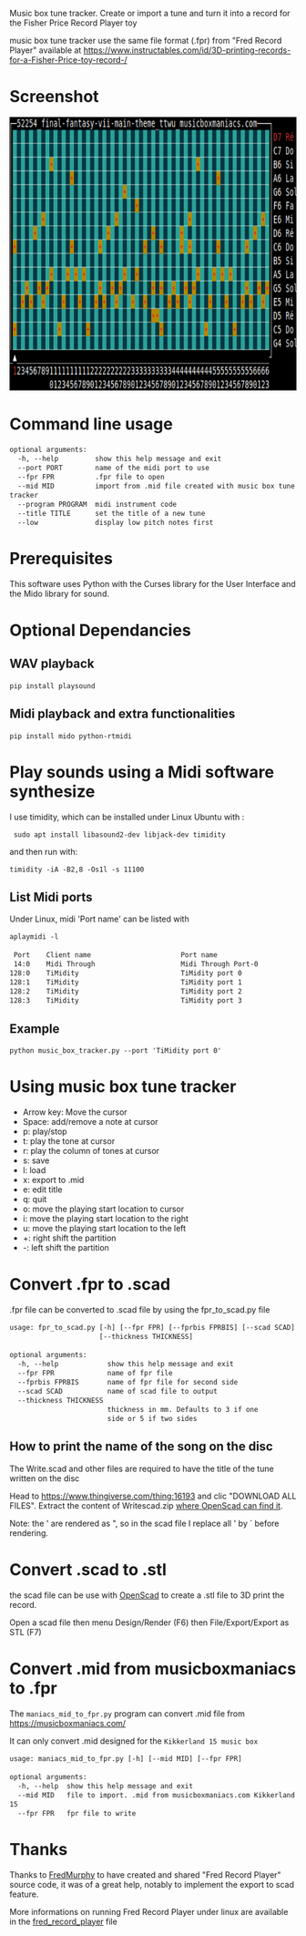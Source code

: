 Music box tune tracker. Create or import a tune and turn it into a record for the Fisher Price Record Player toy

music box tune tracker use the same file format (.fpr) from "Fred Record Player" available at https://www.instructables.com/id/3D-printing-records-for-a-Fisher-Price-toy-record-/

# Screenshot

<img src="https://github.com/odrevet/music-box-tune-tracker/blob/master/screenshot/screenshot.png" width="6400" height="480" />

# Command line usage

```
optional arguments:
  -h, --help         show this help message and exit
  --port PORT        name of the midi port to use
  --fpr FPR          .fpr file to open
  --mid MID          import from .mid file created with music box tune tracker
  --program PROGRAM  midi instrument code
  --title TITLE      set the title of a new tune
  --low              display low pitch notes first

```

# Prerequisites

This software uses Python with the Curses library for the User Interface and the Mido library for sound.

# Optional Dependancies 

## WAV playback

```
pip install playsound
```

## Midi playback and extra functionalities

```
pip install mido python-rtmidi
```

# Play sounds using a Midi software synthesize

I use timidity, which can be installed under Linux Ubuntu with :

```
 sudo apt install libasound2-dev libjack-dev timidity
```

and then run with:

```
timidity -iA -B2,8 -Os1l -s 11100
```

## List Midi ports

Under Linux, midi 'Port name' can be listed with

```
aplaymidi -l

 Port    Client name                      Port name
 14:0    Midi Through                     Midi Through Port-0
128:0    TiMidity                         TiMidity port 0
128:1    TiMidity                         TiMidity port 1
128:2    TiMidity                         TiMidity port 2
128:3    TiMidity                         TiMidity port 3
```

## Example

```
python music_box_tracker.py --port 'TiMidity port 0'
```

# Using music box tune tracker

* Arrow key: Move the cursor
* Space: add/remove a note at cursor
* p: play/stop
* t: play the tone at cursor
* r: play the column of tones at cursor
* s: save
* l: load
* x: export to .mid
* e: edit title
* q: quit
* o: move the playing start location to cursor
* i: move the playing start location to the right
* u: move the playing start location to the left
* +: right shift the partition
* -: left shift the partition

# Convert .fpr to .scad

.fpr file can be converted to .scad file by using the fpr_to_scad.py file


```
usage: fpr_to_scad.py [-h] [--fpr FPR] [--fprbis FPRBIS] [--scad SCAD]
                      [--thickness THICKNESS]

optional arguments:
  -h, --help            show this help message and exit
  --fpr FPR             name of fpr file
  --fprbis FPRBIS       name of fpr file for second side
  --scad SCAD           name of scad file to output
  --thickness THICKNESS
                        thickness in mm. Defaults to 3 if one
                        side or 5 if two sides
```

## How to print the name of the song on the disc

The Write.scad and other files are required to have the title of the tune written on the disc

Head to https://www.thingiverse.com/thing:16193 and clic "DOWNLOAD ALL FILES". Extract the content of Writescad.zip [where OpenScad can find it](https://en.wikibooks.org/wiki/OpenSCAD_User_Manual/Libraries).

Note: the ' are rendered as ", so in the scad file I replace all ' by ` before rendering.

# Convert .scad to .stl

the scad file can be use with [OpenScad](https://www.openscad.org) to create a .stl file to 3D print the record.

Open a scad file then menu Design/Render (F6) then File/Export/Export as STL (F7)

# Convert .mid from musicboxmaniacs to .fpr

The `maniacs_mid_to_fpr.py` program can convert .mid file from https://musicboxmaniacs.com/

It can only convert .mid designed for the `Kikkerland 15 music box`

```
usage: maniacs_mid_to_fpr.py [-h] [--mid MID] [--fpr FPR]

optional arguments:
  -h, --help  show this help message and exit
  --mid MID   file to import. .mid from musicboxmaniacs.com Kikkerland 15
  --fpr FPR   fpr file to write
```

# Thanks

Thanks to [FredMurphy](https://github.com/FredMurphy) to have created and shared "Fred Record Player" source code, it was of a great help, notably to implement the export to scad feature.

More informations on running Fred Record Player under linux are available in the [fred_record_player](fred_record_player.md) file
